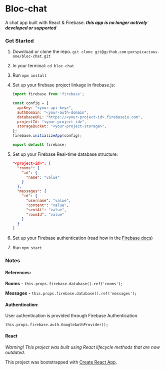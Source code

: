 # Bloc-chat

A chat app built with React & Firebase.
_**this app is no longer actively developed or supported**_

### Get Started

1. Download or clone the repo. `git clone git@github.com:perspicacious-one/bloc-chat.git`
2. In your terminal: `cd bloc-chat`
3. Run `npm install`
4. Set up your firebase project linkage in firebase.js:

    ```javascript
    import firebase from 'firebase';

    const config = {
      apiKey: "<your-api-key>",
      authDomain: "<your-auth-domain",
      databaseURL: "https://<your-project-id>.firebaseio.com",
      projectId: "<your-project-id>",
      storageBucket: "<your-project-storage>",
    };
    firebase.initializeApp(config);

    export default firebase;
    ```
5. Set up your Firebase Real-time database structure:

    ```json
    "<project-id>": {
      "rooms": {
        "id": {
          "name": "value"
        }
      },
      "messages": {
        "id": {
          "username": "value",
          "content": "value",
          "sentAt": "value",
          "roomId": "value"
        }
      }
    }
    ```
6. Set up your Firebase authentication (read how in the [Firebase docs](https://firebase.google.com/docs/auth/?authuser=0))
7. Run `npm start`


### Notes
#### References:

**Rooms** - `this.props.firebase.database().ref('rooms');`

**Messages** - `this.props.firebase.database().ref('messages');`

#### Authentication:

User authentication is provided through Firebase Authentication.

`this.props.firebase.auth.GoogleAuthProvider();`

#### React

_Warning! This project was built using React lifecycle methods that are now outdated._

This project was bootstrapped with [Create React App](https://github.com/facebookincubator/create-react-app).

